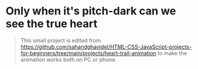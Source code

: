 # Only when it's pitch-dark can we see the true heart

> This small project is edited from https://github.com/sahandghavidel/HTML-CSS-JavaScript-projects-for-beginners/tree/main/projects/heart-trail-animation to make the animation works both on PC or phone.